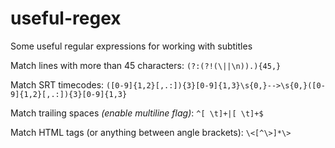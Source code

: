 # useful-regex
Some useful regular expressions for working with subtitles


Match lines with more than 45 characters:
```(?:(?!(\||\n)).){45,}```

Match SRT timecodes:
```([0-9]{1,2}[,.:]){3}[0-9]{1,3}\s{0,}-->\s{0,}([0-9]{1,2}[,.:]){3}[0-9]{1,3}```

Match trailing spaces _(enable multiline flag)_:
```^[ \t]+|[ \t]+$```

Match HTML tags (or anything between angle brackets):
```\<[^\>]*\>```

